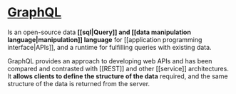 # [GraphQL](https://graphql.org/)

Is an open-source data **[[sql|Query]] and [[data manipulation language|manipulation]] language** for [[application programming interface|APIs]], and a runtime for fulfilling queries with existing data.

GraphQL provides an approach to developing web APIs and has been compared and contrasted with [[REST]] and other [[service]] architectures. It **allows clients to define the structure of the data** required, and the same structure of the data is returned from the server.